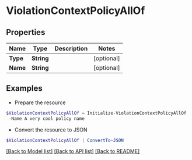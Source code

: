 # ViolationContextPolicyAllOf
## Properties

Name | Type | Description | Notes
------------ | ------------- | ------------- | -------------
**Type** | **String** |  | [optional] 
**Name** | **String** |  | [optional] 

## Examples

- Prepare the resource
```powershell
$ViolationContextPolicyAllOf = Initialize-ViolationContextPolicyAllOf  -Type SOD_POLICY `
 -Name A very cool policy name
```

- Convert the resource to JSON
```powershell
$ViolationContextPolicyAllOf | ConvertTo-JSON
```

[[Back to Model list]](../README.md#documentation-for-models) [[Back to API list]](../README.md#documentation-for-api-endpoints) [[Back to README]](../README.md)

